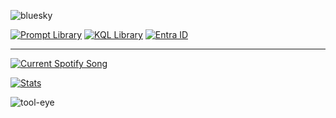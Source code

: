 ![bluesky](https://github.com/user-attachments/assets/78605627-f080-47ea-8a7d-f332c6a7b817)

[![Prompt Library](https://img.shields.io/badge/Prompt_Library-Discover_Prompts-FF6F00?style=for-the-badge&logo=openai)](https://prompt-library-snowy.vercel.app/)
[![KQL Library](https://img.shields.io/badge/KQL_Library-Explore_KQL_Queries-5C2D91?style=for-the-badge)](https://kql-library.vercel.app/)
[![Entra ID](https://img.shields.io/badge/Entra_ID-Infographic-0078D4?style=for-the-badge)](https://0fflinedocs.github.io/EntraID-Infographic/)

---

<a href="https://0fflineDocs.pythonanywhere.com/?spin=true&eq_color=rainbow&theme=dark">
  <img
    src="https://0fflineDocs.pythonanywhere.com/?spin=true&eq_color=rainbow&theme=dark"
    alt="Current Spotify Song"
  />
</a>

[![Stats](https://github-readme-stats.vercel.app/api?username=0fflinedocs&hide=contribs,prs&show_icons=true&theme=dracula)](https://github.com/0fflinedocs/github-readme-stats)

![tool-eye](https://github.com/user-attachments/assets/8e79536d-72b7-497e-b8c7-b6205269ed77)


